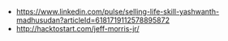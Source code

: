 - https://www.linkedin.com/pulse/selling-life-skill-yashwanth-madhusudan?articleId=6181719112578895872
- http://hacktostart.com/jeff-morris-jr/
